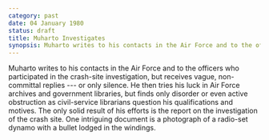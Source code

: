 ```yaml
---
category: past
date: 04 January 1980
status: draft
title: Muharto Investigates
synopsis: Muharto writes to his contacts in the Air Force and to the officers who participated in the crash-site investigation, but receives vague, non-committal replies -- or only silence. 
---
```


Muharto writes to his contacts in the Air Force and to the
officers who participated in the crash-site investigation, but receives
vague, non-committal replies --- or only silence. He then tries his luck
in Air Force archives and government libraries, but finds only disorder
or even active obstruction as civil-service librarians question his
qualifications and motives. The only solid result of his efforts is the
report on the investigation of the crash site. One intriguing document
is a photograph of a radio-set dynamo with a bullet lodged in the
windings.
